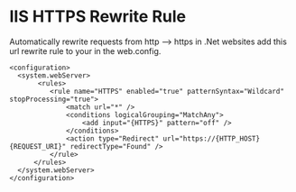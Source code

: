 # IIS HTTPS Rewrite Rule
Automatically rewrite requests from http --> https in .Net websites add this url rewrite rule to your <rules> in the web.config.
  
  ```
<configuration>
	<system.webServer>
		 <rules>
			<rule name="HTTPS" enabled="true" patternSyntax="Wildcard" stopProcessing="true">
				<match url="*" />
				<conditions logicalGrouping="MatchAny">
					<add input="{HTTPS}" pattern="off" />
				</conditions>
				<action type="Redirect" url="https://{HTTP_HOST}{REQUEST_URI}" redirectType="Found" />
			</rule>
		</rules>
	</system.webServer>
</configuration>
```
